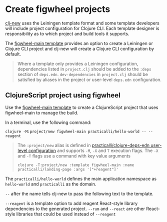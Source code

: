# Create figwheel projects

[clj-new](https://github.com/seancorfield/clj-new) uses the Leiningen template format and some template developers will include project configuration for Clojure CLI. Each template designer is responsibility as to which project and build tools it supports.

The [figwheel-main template](https://github.com/bhauman/figwheel-main-template) provides an option to create a Leiningen or Clojure CLI project and clj-new will create a Clojure CLI configuration by default.

> Where a template only provides a Leiningen configuration, dependencies listed in `project.clj` should be added to the `:deps` section of `deps.edn`. `dev-dependencies` in `project.clj` should be satisfied by aliases in the project or user-level `deps.edn` configuration.


## ClojureScript project using figwheel

Use the [figwheel-main template](https://github.com/bhauman/figwheel-main-template) to create a ClojureScript project that uses figwheel-main to manage the build.

In a terminal, use the following command:

```shell
clojure -M:project/new figwheel-main practicalli/hello-world -- --reagent
```

> The `:project/new` alias is defined in [practicalli/clojure-deps-edn user-level configuration](https://practical.li/clojure/clojure-cli/install/community-tools.html) and supports `-M`, `-X` and `T` execution flags.
> The `-X` and `-T` flags use a command with key value arguments
>
> `clojure -T:project/new :template figwheel-main :name practicalli/landing-page :args '["+reagent"]'`


The `practicalli/hello-world` defines the main application namespace as `hello-world` and `practicalli` as the domain.

`--` after the name tells clj-new to pass the following text to the template.

`--reagent` is a template option to add reagent React-style library dependencies to the generated project. `--rum` and `--react` are other React-style libraries that could be used instead of `--reagent`

